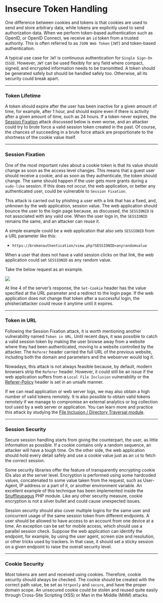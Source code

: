 # Insecure Token Handling

One difference between cookies and tokens is that cookies are used to send and store arbitrary data, while tokens are explicitly used to send authorization data. When we perform token-based authentication such as OpenID, or OpenID Connect, we receive an `id` token from a trusted authority. This is often referred to as `JSON Web Token` (`JWT`) and token-based authentication.

A typical use case for `JWT` is continuous authentication for `Single Sign-On` (`SSO`). However, `JWT` can be used flexibly for any field where compact, signed, and encrypted information needs to be transmitted. A token should be generated safely but should be handled safely too. Otherwise, all its security could break apart.

***

### Token Lifetime

A token should expire after the user has been inactive for a given amount of time, for example, after 1 hour, and should expire even if there is activity after a given amount of time, such as 24 hours. If a token never expires, the [Session Fixation](https://owasp.org/www-community/attacks/Session\_fixation) attack discussed below is even worse, and an attacker could try to brute force a valid session token created in the past. Of course, the chances of succeeding in a brute force attack are proportionate to the shortness of the cookie value itself.

***

### Session Fixation

One of the most important rules about a cookie token is that its value should change as soon as the access level changes. This means that a guest user should receive a cookie, and as soon as they authenticate, the token should change. The same should happen if the user gets more grants during a `sudo-like` session. If this does not occur, the web application, or better any authenticated user, could be vulnerable to `Session Fixation`.

This attack is carried out by phishing a user with a link that has a fixed, and, unknown by the web application, session value. The web application should bounce the user to the login page because, as discussed, the `SESSIONID` is not associated with any valid one. When the user logs in, the `SESSIONID` remains the same, and an attacker can reuse it.

A simple example could be a web application that also sets `SESSIONID` from a URL parameter like this:

* `https://brokenauthentication/view.php?SESSIONID=anyrandomvalue`

When a user that does not have a valid session clicks on that link, the web application could set `SESSIONID` as any random value.

Take the below request as an example.

![](https://academy.hackthebox.com/storage/modules/80/11-sessionfixation.png)

At line 4 of the server’s response, the `Set-Cookie` header has the value specified at the URL parameter and a redirect to the login page. If the web application does not change that token after a successful login, the phisher/attacker could reuse it anytime until it expires.

***

### Token in URL

Following the Session Fixation attack, it is worth mentioning another vulnerability named `Token in URL`. Until recent days, it was possible to catch a valid session token by making the user browse away from a website where they had been authenticated, moving to a website controlled by the attacker. The `Referer` header carried the full URL of the previous website, including both the domain and parameters and the webserver would log it.

Nowadays, this attack is not always feasible because, by default, modern browsers strip the `Referer` header. However, it could still be an issue if the web application suffers from a `Local File Inclusion` vulnerability or the [Referer-Policy](https://developer.mozilla.org/en-US/docs/Web/HTTP/Headers/Referrer-Policy) header is set in an unsafe manner.

If we can read application or web server logs, we may also obtain a high number of valid tokens remotely. It is also possible to obtain valid tokens remotely if we manage to compromise an external analytics or log collection tool used by a web server or application. You can learn more and practice this attack by studying the [File Inclusion / Directory Traversal module](https://academy.hackthebox.com/course/preview/file-inclusion--directory-traversal).

***

### Session Security

Secure session handling starts from giving the counterpart, the user, as little information as possible. If a cookie contains only a random sequence, an attacker will have a tough time. On the other side, the web application should hold every detail safely and use a cookie value just as an `id` to fetch the correct session.

Some security libraries offer the feature of transparently encrypting cookie IDs also at the server level. Encryption is performed using some hardcoded values, concatenated to some value taken from the request, such as User-Agent, IP address or a part of it, or another environment variable. An excellent example of this technique has been implemented inside the [Snuffleupagus](https://snuffleupagus.readthedocs.io/cookies.html#cookie-encryption) PHP module. Like any other security measure, cookie encryption is not a silver bullet and could cause unexpected issues.

Session security should also cover multiple logins for the same user and concurrent usage of the same session token from different endpoints. A user should be allowed to have access to an account from one device at a time. An exception can be set for mobile access, which should use a parallel session check. Suppose the web application can identify the endpoint, for example, by using the user agent, screen size and resolution, or other tricks used by trackers. In that case, it should set a sticky session on a given endpoint to raise the overall security level.

***

### Cookie Security

Most tokens are sent and received using cookies. Therefore, cookie security should always be checked. The cookie should be created with the correct path value, be set as `httponly` and `secure`, and have the proper domain scope. An unsecured cookie could be stolen and reused quite easily through Cross-Site Scripting (XSS) or Man in the Middle (MitM) attacks.
